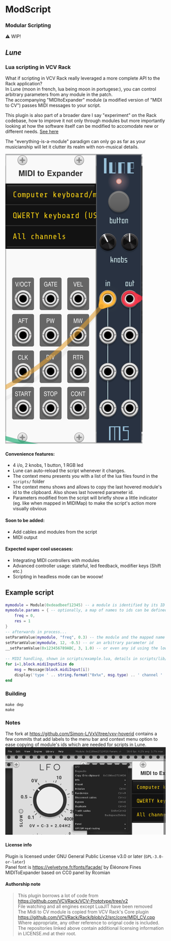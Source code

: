 # ModScript
### Modular Scripting

:warning: WIP!  

## _Lune_
### Lua scripting in VCV Rack
What if scripting in VCV Rack really leveraged a more complete API to the Rack application?  
In Lune (moon in french, lua being moon in portugese:), you can control arbitrary parameters from any module in the patch.  
The accompanying "MIDItoExpander" module (a modified version of "MIDI to CV") passes MIDI messages to your script.  

This plugin is also part of a broader dare I say "experiment" on the Rack codebase, how to improve it not only through modules but more importantly looking at how the software itself can be modified to accomodate new or different needs. [See here](#Notes)  

The "everything-is-a-module" paradigm can only go as far as your musicianship will let it clutter its realm with non-musical details.  


![Image](doc/lune.png)

#### Convenience features:
- 4 i/o, 2 knobs, 1 button, 1 RGB led
- Lune can auto-reload the script whenever it changes.
- The context menu presents you with a list of the lua files found in the `scripts/` folder
- The context menu shows and allows to copy the last hovered module's id to the clipboard. Also shows last hovered parameter id.  
- Parameters modified from the script will briefly show a little indicator (eg. like when mapped in MIDIMap) to make the script's action more visually obvious

#### Soon to be added:
- Add cables and modules from the script
- MIDI output

#### Expected super cool usecases:
- Integrating MIDI controllers with modules
- Advanced controller usage: stateful, led feedback, modifier keys (Shift etc.)
- Scripting in headless mode can be wooow!

## Example script
```lua
mymodule = Module(0xdeadbeef12345) -- a module is identified by its ID
mymodule.params = { -- optionally, a map of names to ids can be defined for the parameters
	freq = 0,
	res = 1
}
-- afterwards in process...	
setParamValue(mymodule, "freq", 0.3) -- the module and the mapped name can be referenced to set it
setParamValue(mymodule, 12, -0.5) -- or an arbitrary parameter id
__setParamValue(0x123456789ABC, 3, 1.0) -- or even any id using the low-level call

-- MIDI handling, shown in scripts/example.lua, details in scripts/lib/lib.lua
for i=1,block.midiInputSize do
	msg = Message(block.midiInput[i])
	display('type ' .. string.format("0x%x", msg.type) .. ' channel ' .. msg.channel .. ' note ' .. msg.note .. ' value ' .. msg.value)
end
```


### Building
```
make dep
make
```

### Notes
The fork at https://github.com/Simon-L/VxV/tree/vxv-hoverid contains a few commits that add labels to the menu bar and context menu option to ease copying of module's ids which are needed for scripts in Lune.
![Image](doc/hoverid.png)

#### License info
Plugin is licensed under GNU General Public License v3.0 or later (`GPL-3.0-or-later`)  
Panel font is https://velvetyne.fr/fonts/facade/ by Éléonore Fines  
MIDIToExpander based on CC0 panel by Rcomian  

#### Authorship note
> This plugin borrows a lot of code from https://github.com/VCVRack/VCV-Prototype/tree/v2  
> File watching and all engines except LuaJIT have been removed  
> The Midi to CV module is copied from VCV Rack's Core plugin https://github.com/VCVRack/Rack/blob/v2/src/core/MIDI_CV.cpp  
> Where appropriate, any other reference to orignal code is included.  
> The repositories linked above contain additional licensing information in LICENSE.md at their root.  